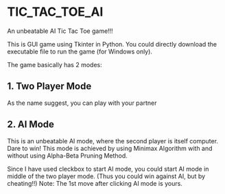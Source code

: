 # TIC_TAC_TOE_AI
An unbeatable AI Tic Tac Toe game!!!

This is GUI game using Tkinter in Python.
You could directly download the executable file to run the game (for Windows only).

The game basically has 2 modes:
## 1. Two Player Mode
As the name suggest, you can play with your partner
## 2. AI Mode
This is an unbeatable AI mode, where the second player is itself computer. Dare to win!
This mode is achieved by using Minimax Algorithm with and without using Alpha-Beta Pruning Method.

Since I have used cleckbox to start AI mode, you could start AI mode in middle of the two player mode.
(Thus you could win against AI, but by cheating!!)
Note: The 1st move after clicking AI mode is yours.
